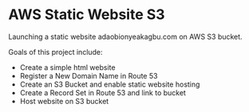 # AWS Static Website S3
Launching a static website adaobionyeakagbu.com on AWS S3 bucket.

Goals of this project include:
- Create a simple html website
- Register a New Domain Name in Route 53
- Create an S3 Bucket and enable static website hosting
- Create a Record Set in Route 53 and link to bucket
- Host website on S3 bucket
